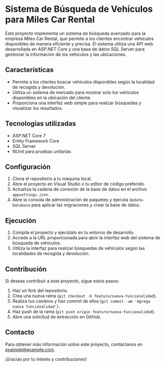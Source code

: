 # Sistema de Búsqueda de Vehículos para Miles Car Rental

Este proyecto implementa un sistema de búsqueda avanzado para la empresa Miles Car Rental, que permite a los clientes encontrar 
vehículos disponibles de manera eficiente y precisa. El sistema utiliza una API web desarrollada en ASP.NET Core y una base de datos 
SQL Server para gestionar la información de los vehículos y las ubicaciones.

## Características

- Permite a los clientes buscar vehículos disponibles según la localidad de recogida y devolución.
- Utiliza un sistema de mercado para mostrar solo los vehículos disponibles en la ubicación del cliente.
- Proporciona una interfaz web simple para realizar búsquedas y visualizar los resultados.

## Tecnologías utilizadas

- ASP.NET Core 7
- Entity Framework Core
- SQL Server
- NUnit para pruebas unitarias

## Configuración

1. Clona el repositorio a tu máquina local.
2. Abre el proyecto en Visual Studio o tu editor de código preferido.
3. Actualiza la cadena de conexión de la base de datos en el archivo `appsettings.json`.
4. Abre la consola de administración de paquetes y ejecuta `Update-Database` para aplicar las migraciones y crear la base de datos.

## Ejecución

1. Compila el proyecto y ejecútalo en tu entorno de desarrollo.
2. Accede a la URL proporcionada para abrir la interfaz web del sistema de búsqueda de vehículos.
3. Utiliza la interfaz para realizar búsquedas de vehículos según las localidades de recogida y devolución.

## Contribución

Si deseas contribuir a este proyecto, sigue estos pasos:

1. Haz un fork del repositorio.
2. Crea una nueva rama (`git checkout -b feature/nueva-funcionalidad`).
3. Realiza tus cambios y haz commit de ellos (`git commit -am 'Agrega nueva funcionalidad'`).
4. Haz push de la rama (`git push origin feature/nueva-funcionalidad`).
5. Abre una solicitud de extracción en GitHub.

## Contacto

Para obtener más información sobre este proyecto, contáctanos en example@example.com.

¡Gracias por tu interés y contribuciones!
